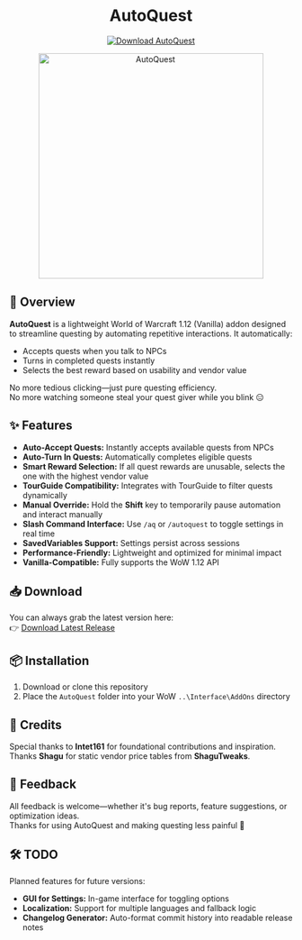 <h1 align="center">AutoQuest</h1>

<div align="center">
  <a href="https://github.com/MickeyPickey/AutoQuest/releases/latest">
    <img src="https://img.shields.io/github/v/release/MickeyPickey/AutoQuest?label=Download" alt="Download AutoQuest">
  </a>
</div>

<p align="center">
  <img src="./AutoQuest.png" alt="AutoQuest" width="400">
</p>

## 🧭 Overview
**AutoQuest** is a lightweight World of Warcraft 1.12 (Vanilla) addon designed to streamline questing by automating repetitive interactions. It automatically:
- Accepts quests when you talk to NPCs  
- Turns in completed quests instantly  
- Selects the best reward based on usability and vendor value  

No more tedious clicking—just pure questing efficiency.  
No more watching someone steal your quest giver while you blink 😑

## ✨ Features
- **Auto-Accept Quests:** Instantly accepts available quests from NPCs  
- **Auto-Turn In Quests:** Automatically completes eligible quests  
- **Smart Reward Selection:** If all quest rewards are unusable, selects the one with the highest vendor value  
- **TourGuide Compatibility:** Integrates with TourGuide to filter quests dynamically  
- **Manual Override:** Hold the **Shift** key to temporarily pause automation and interact manually  
- **Slash Command Interface:** Use `/aq` or `/autoquest` to toggle settings in real time  
- **SavedVariables Support:** Settings persist across sessions  
- **Performance-Friendly:** Lightweight and optimized for minimal impact  
- **Vanilla-Compatible:** Fully supports the WoW 1.12 API  

## 📥 Download

You can always grab the latest version here:  
👉 [Download Latest Release](https://github.com/MickeyPickey/AutoQuest/releases/latest)

## 📦 Installation
1. Download or clone this repository  
2. Place the `AutoQuest` folder into your WoW `..\Interface\AddOns` directory  

## 🙌 Credits
Special thanks to **Intet161** for foundational contributions and inspiration.  
Thanks **Shagu** for static vendor price tables from **ShaguTweaks**.

## 💬 Feedback
All feedback is welcome—whether it's bug reports, feature suggestions, or optimization ideas.  
Thanks for using AutoQuest and making questing less painful 🐢

## 🛠️ TODO
Planned features for future versions:
- **GUI for Settings:** In-game interface for toggling options  
- **Localization:** Support for multiple languages and fallback logic  
- **Changelog Generator:** Auto-format commit history into readable release notes
